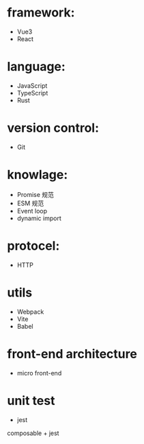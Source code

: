# framework:
- Vue3
- React

# language:
- JavaScript
- TypeScript
- Rust

# version control:
- Git

# knowlage:
- Promise 规范
- ESM 规范
- Event loop
- dynamic import

# protocel:
- HTTP

# utils
- Webpack
- Vite
- Babel

# front-end architecture
- micro front-end

# unit test
- jest


composable + jest 